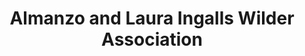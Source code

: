 ---
layout: repo
title: "Almanzo and Laura Ingalls Wilder Association"
id: 20821
permalink: repos/20821/
---